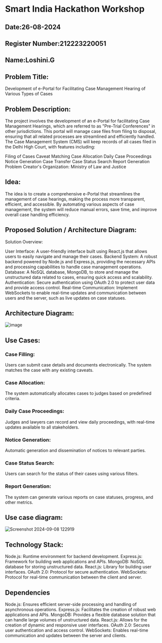 # Smart India Hackathon Workshop
## Date:26-08-2024
## Register Number:212223220051
## Name:Loshini.G
## Problem Title:
Development of e-Portal for Facilitating Case Management Hearing of Various Types of Cases

## Problem Description:
The project involves the development of an e-Portal for facilitating Case Management Hearings, which are referred to as "Pre-Trial Conferences" in other jurisdictions. This portal will manage case files from filing to disposal, ensuring that all related processes are streamlined and efficiently handled. The Case Management System (CMS) will keep records of all cases filed in the Delhi High Court, with features including:

Filing of Cases
Caveat Matching
Case Allocation
Daily Case Proceedings
Notice Generation
Case Transfer
Case Status Search
Report Generation
Problem Creator's Organization:
Ministry of Law and Justice


## Idea:

The idea is to create a comprehensive e-Portal that streamlines the management of case hearings, making the process more transparent, efficient, and accessible. By automating various aspects of case management, the system will reduce manual errors, save time, and improve overall case handling efficiency.

## Proposed Solution / Architecture Diagram:
Solution Overview:

User Interface: A user-friendly interface built using React.js that allows users to easily navigate and manage their cases.
Backend System: A robust backend powered by Node.js and Express.js, providing the necessary APIs and processing capabilities to handle case management operations.
Database: A NoSQL database, MongoDB, to store and manage the unstructured data related to cases, ensuring quick access and scalability.
Authentication: Secure authentication using OAuth 2.0 to protect user data and provide access control.
Real-time Communication: Implement WebSockets to enable real-time updates and communication between users and the server, such as live updates on case statuses.

## Architecture Diagram:
![image](https://github.com/user-attachments/assets/2def4cd2-414e-4575-8804-e8de33eb4357)

## Use Cases:
### Case Filling:

Users can submit case details and documents electronically.
The system matches the case with any existing caveats.
### Case Allocation:

The system automatically allocates cases to judges based on predefined criteria.
### Daily Case Proceedings:

Judges and lawyers can record and view daily proceedings, with real-time updates available to all stakeholders.
### Notice Generation:

Automatic generation and dissemination of notices to relevant parties.
### Case Status Search:

Users can search for the status of their cases using various filters.
### Report Generation:

The system can generate various reports on case statuses, progress, and other metrics.
## Use case diagram:
![Screenshot 2024-09-08 122919](https://github.com/user-attachments/assets/1dededfd-9fd2-4dfa-871e-a1aceda5de4f)

## Technology Stack:
Node.js: Runtime environment for backend development.
Express.js: Framework for building web applications and APIs.
MongoDB: NoSQL database for storing unstructured data.
React.js: Library for building user interfaces.
OAuth 2.0: Protocol for secure authentication.
WebSockets: Protocol for real-time communication between the client and server.
## Dependencies
Node.js: Ensures efficient server-side processing and handling of asynchronous operations.
Express.js: Facilitates the creation of robust web applications and APIs.
MongoDB: Provides a flexible database solution that can handle large volumes of unstructured data.
React.js: Allows for the creation of dynamic and responsive user interfaces.
OAuth 2.0: Secures user authentication and access control.
WebSockets: Enables real-time communication and updates between the server and clients.

